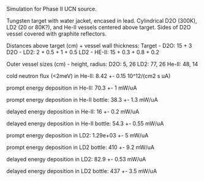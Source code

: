 Simulation for Phase II UCN source.

Tungsten target with water jacket, encased in lead.
Cylindrical D2O (300K), LD2 (20 or 80K?), and He-II vessels centered above target.
Sides of D2O vessel covered with graphite reflectors.

Distances above target (cm) + vessel wall thickness:
Target - D2O: 15 + 3
D2O - LD2: 2 + 0.5 + 1 + 0.5
LD2 - HE-II: 15 + 0.3 + 0.8 + 0.2

Outer vessel sizes (cm) - height, radius:
D2O: 5, 26
LD2: 77, 26
He-II: 48, 14

cold neutron flux (<2meV) in He-II:
8.42 +- 0.15 10^12/(cm2 s uA)

prompt energy deposition in He-II:
70.3 +- 1 mW/uA

prompt energy deposition in He-II bottle:
38.3 +- 1.3 mW/uA

delayed energy deposition in He-II:
16 +- 0.2 mW/uA

delayed energy deposition in He-II bottle:
54.3 +- 0.55 mW/uA

prompt energy deposition in LD2:
1.29e+03 +- 5 mW/uA

prompt energy deposition in LD2 bottle:
410 +- 9.2 mW/uA

delayed energy deposition in LD2:
82.9 +- 0.53 mW/uA

delayed energy deposition in LD2 bottle:
437 +- 3.5 mW/uA

